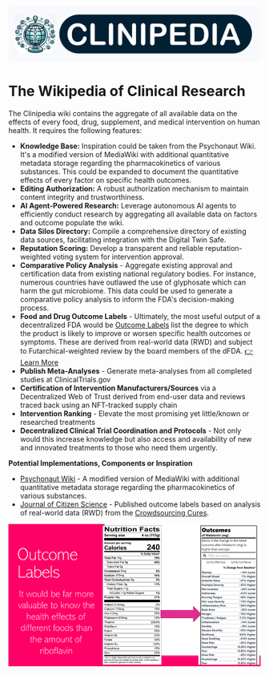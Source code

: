 ![clinipedia-wide-logo.png](../images/clinipedia-wide-logo.png)
# The Wikipedia of Clinical Research

The Clinipedia wiki contains the aggregate of all available data on the effects of every food, drug, supplement, and medical intervention on human health.  It requires the following features:

   - **Knowledge Base:** Inspiration could be taken from the Psychonaut Wiki. It's a modified version of MediaWiki with additional quantitative metadata storage regarding the pharmacokinetics of various substances.  This could be expanded to document the quantitative effects of every factor on specific health outcomes.
   - **Editing Authorization:** A robust authorization mechanism to maintain content integrity and trustworthiness.
   - **AI Agent-Powered Research:** Leverage autonomous AI agents to efficiently conduct research by aggregating all available data on factors and outcome populate the wiki.
   - **Data Silos Directory:** Compile a comprehensive directory of existing data sources, facilitating integration with the Digital Twin Safe.
   - **Reputation Scoring:** Develop a transparent and reliable reputation-weighted voting system for intervention approval.
   - **Comparative Policy Analysis** - Aggregate existing approval and certification data from existing national regulatory bodies.  For instance, numerous countries have outlawed the use of glyphosate which can harm the gut microbiome.  This data could be used to generate a comparative policy analysis to inform the FDA's decision-making process.
   - **Food and Drug Outcome Labels** - Ultimately, the most useful output of a decentralized FDA would be [Outcome Labels](outcome-labels/outcome-labels.md) list the degree to which the product is likely to improve or worsen specific health outcomes or symptoms. These are derived from real-world data (RWD) and subject to Futarchical-weighted review by the board members of the dFDA. [👉 Learn More](outcome-labels/outcome-labels.md)
   - **Publish Meta-Analyses** - Generate meta-analyses from all completed studies at ClinicalTrials.gov
   - **Certification of Intervention Manufacturers/Sources** via a Decentralized Web of Trust derived from end-user data and reviews traced back using an NFT-tracked supply chain
   - **Intervention Ranking** - Elevate the most promising yet little/known or researched treatments
   - **Decentralized Clinical Trial Coordination and Protocols** - Not only would this increase knowledge but also access and availability of new and innovated treatments to those who need them urgently.
   
**Potential Implementations, Components or Inspiration**
- [Psychonaut Wiki](https://psychonautwiki.org/wiki/Psychoactive_substance_index) - A modified version of MediaWiki with additional quantitative metadata storage regarding the pharmacokinetics of various substances.
- [Journal of Citizen Science](https://studies.crowdsourcingcures.org/) - Published outcome labels based on analysis of real-world data (RWD) from the [Crowdsourcing Cures](https://crowdsourcingcures.org/).

![outcome-labels.png](outcome-labels/outcome-labels.png)
